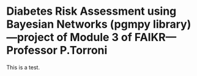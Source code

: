 # Diabetes Risk Assessment using Bayesian Networks (pgmpy library)—project of Module 3 of FAIKR—Professor P.Torroni

This is a test.
